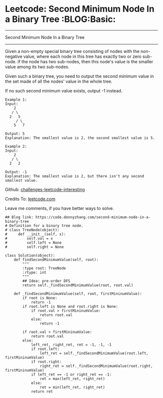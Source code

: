 # Leetcode: Second Minimum Node In a Binary Tree     :BLOG:Basic:


---

Second Minimum Node In a Binary Tree  

---

Given a non-empty special binary tree consisting of nodes with the non-negative value, where each node in this tree has exactly two or zero sub-node. If the node has two sub-nodes, then this node's value is the smaller value among its two sub-nodes.  

Given such a binary tree, you need to output the second minimum value in the set made of all the nodes' value in the whole tree.  

If no such second minimum value exists, output -1 instead.  

    Example 1:
    Input: 
        2
       / \
      2   5
         / \
        5   7
    
    Output: 5
    Explanation: The smallest value is 2, the second smallest value is 5.

    Example 2:
    Input: 
        2
       / \
      2   2
    
    Output: -1
    Explanation: The smallest value is 2, but there isn't any second smallest value.

Github: [challenges-leetcode-interesting](https://github.com/DennyZhang/challenges-leetcode-interesting/tree/master/second-minimum-node-in-a-binary-tree)  

Credits To: [leetcode.com](https://leetcode.com/problems/second-minimum-node-in-a-binary-tree/description/)  

Leave me comments, if you have better ways to solve.  

    ## Blog link: https://code.dennyzhang.com/second-minimum-node-in-a-binary-tree
    # Definition for a binary tree node.
    # class TreeNode(object):
    #     def __init__(self, x):
    #         self.val = x
    #         self.left = None
    #         self.right = None
    
    class Solution(object):
        def findSecondMinimumValue(self, root):
            """
            :type root: TreeNode
            :rtype: int
            """
            ## Idea: pre-order DFS
            return self._findSecondMinimumValue(root, root.val)
    
        def _findSecondMinimumValue(self, root, firstMininumValue):
            if root is None:
                return -1
            if root.left is None and root.right is None:
                if root.val > firstMininumValue:
                    return root.val
                else:
                    return -1
    
            if root.val > firstMininumValue:
                return root.val
            else:
                left_ret, right_ret, ret = -1, -1, -1
                if root.left:
                    left_ret = self._findSecondMinimumValue(root.left, firstMininumValue)
                if root.right:
                    right_ret = self._findSecondMinimumValue(root.right, firstMininumValue)
                if left_ret == -1 or right_ret == -1:
                    ret = max(left_ret, right_ret)
                else:
                    ret = min(left_ret, right_ret)
                return ret